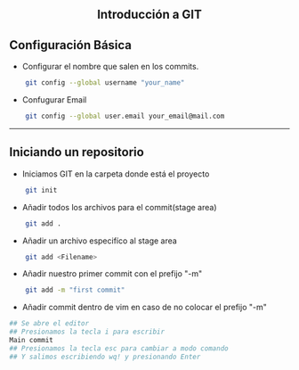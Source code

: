 <h2 align="center">Introducción a GIT</h2>

## Configuración Básica

- Configurar el nombre que salen en los commits. 
```bash
    git config --global username "your_name"
```
- Confugurar Email
```bash   
    git config --global user.email your_email@mail.com
```
---

## Iniciando un repositorio

- Iniciamos GIT en la carpeta donde está el proyecto  
```bash   
    git init
```
- Añadir todos los archivos para el commit(stage area)
```bash   
    git add .
```
- Añadir un archivo especifíco al stage area
```bash   
    git add <Filename>
```
- Añadir nuestro primer commit con el prefijo "-m" 
```bash   
    git add -m "first commit"
```
- Añadir commit dentro de vim en caso de no colocar el prefijo "-m"
```bash
## Se abre el editor
## Presionamos la tecla i para escribir
Main commit
## Presionamos la tecla esc para cambiar a modo comando
## Y salimos escribiendo wq! y presionando Enter   
```

